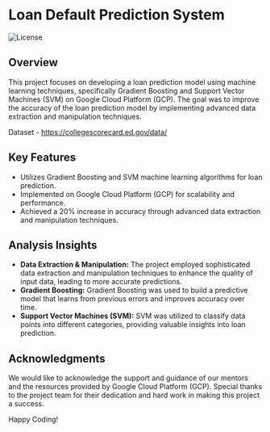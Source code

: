 # Loan Default Prediction System

![License](https://img.shields.io/badge/license-MIT-blue.svg)

## Overview

This project focuses on developing a loan prediction model using machine learning techniques, specifically Gradient Boosting and Support Vector Machines (SVM) on Google Cloud Platform (GCP). The goal was to improve the accuracy of the loan prediction model by implementing advanced data extraction and manipulation techniques.

Dataset - https://collegescorecard.ed.gov/data/

## Key Features

- Utilizes Gradient Boosting and SVM machine learning algorithms for loan prediction.
- Implemented on Google Cloud Platform (GCP) for scalability and performance.
- Achieved a 20% increase in accuracy through advanced data extraction and manipulation techniques.

## Analysis Insights

- **Data Extraction & Manipulation:** The project employed sophisticated data extraction and manipulation techniques to enhance the quality of input data, leading to more accurate predictions.
- **Gradient Boosting:** Gradient Boosting was used to build a predictive model that learns from previous errors and improves accuracy over time.
- **Support Vector Machines (SVM):** SVM was utilized to classify data points into different categories, providing valuable insights into loan prediction.

## Acknowledgments

We would like to acknowledge the support and guidance of our mentors and the resources provided by Google Cloud Platform (GCP). Special thanks to the project team for their dedication and hard work in making this project a success.

Happy Coding!
